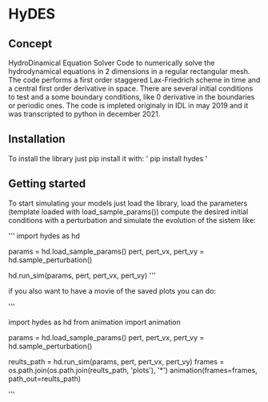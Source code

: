 # HyDES

## Concept

HydroDinamical Equation Solver Code to numerically solve the hydrodynamical equations in 2 dimensions in a regular rectangular mesh.
The code performs a first order staggered Lax-Friedrich scheme in time and a central first order derivative in space.
There are several initial conditions to test and a some boundary conditions, like 0 derivative in the boundaries or periodic ones.
The code is impleted originaly in IDL in may 2019 and it was transcripted to python in december 2021.

## Installation

To install the library just pip install it with:
' pip install hydes '

## Getting started

To start simulating your models just load the library, load the parameters (template loaded with load_sample_params())
compute the desired initial conditions with a perturbation and simulate the evolution of the sistem like:

'''
import hydes as hd

params = hd.load_sample_params()
pert, pert_vx, pert_vy = hd.sample_perturbation()

hd.run_sim(params, pert, pert_vx, pert_vy)
'''

if you also want to have a movie of the saved plots you can do:

'''

import hydes as hd
from animation import animation

params = hd.load_sample_params()
pert, pert_vx, pert_vy = hd.sample_perturbation()

reults_path = hd.run_sim(params, pert, pert_vx, pert_vy)
frames = os.path.join(os.path.join(reults_path, 'plots'), '*')
animation(frames=frames, path_out=reults_path)

'''

